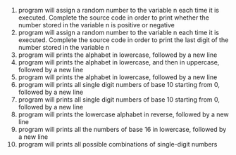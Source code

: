 1) program will assign a random number to the variable n each time it is executed. Complete the source code in order to print whether the number stored in the variable n is positive or negative
2) program will assign a random number to the variable n each time it is executed. Complete the source code in order to print the last digit of the number stored in the variable n
3) program will prints the alphabet in lowercase, followed by a new line
4) program will prints the alphabet in lowercase, and then in uppercase, followed by a new line
5) program will prints the alphabet in lowercase, followed by a new line
6) program will prints all single digit numbers of base 10 starting from 0, followed by a new line
7) program will prints all single digit numbers of base 10 starting from 0, followed by a new line
8) program will prints the lowercase alphabet in reverse, followed by a new line
9) program will prints all the numbers of base 16 in lowercase, followed by a new line
10) program will prints all possible combinations of single-digit numbers
